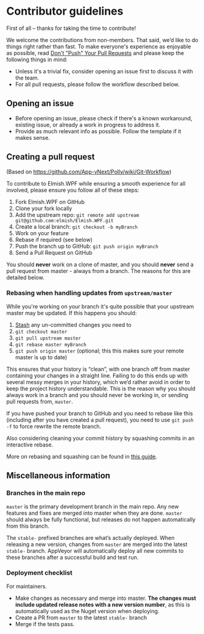 Contributor guidelines
======================

First of all – thanks for taking the time to contribute!

We welcome the contributions from non-members. That said, we’d like to do things right rather than fast. To make everyone's experience as enjoyable as possible, read [Don't "Push" Your Pull Requests](https://www.igvita.com/2011/12/19/dont-push-your-pull-requests/) and please keep the following things in mind:

- Unless it's a trivial fix, consider opening an issue first to discuss it with the team.
- For all pull requests, please follow the workflow described below.

Opening an issue
----------------

- Before opening an issue, please check if there's a known workaround, existing issue, or already a work in progress to address it.
- Provide as much relevant info as possible. Follow the template if it makes sense.

Creating a pull request
-----------------------

(Based on https://github.com/App-vNext/Polly/wiki/Git-Workflow)

To contribute to Elmish.WPF while ensuring a smooth experience for all involved, please ensure you follow all of these steps:

1. Fork Elmish.WPF on GitHub
2. Clone your fork locally
3. Add the upstream repo: `git remote add upstream git@github.com:elmish/Elmish.WPF.git`
4. Create a local branch: `git checkout -b myBranch`
5. Work on your feature
6. Rebase if required (see below)
7. Push the branch up to GitHub: `git push origin myBranch`
8. Send a Pull Request on GitHub

You should **never** work on a clone of master, and you should **never** send a pull request from master - always from a branch. The reasons for this are detailed below.

### Rebasing when handling updates from `upstream/master`

While you're working on your branch it's quite possible that your upstream master may be updated. If this happens you should:

1. [Stash](https://git-scm.com/book/en/v2/Git-Tools-Stashing-and-Cleaning) any un-committed changes you need to
2. `git checkout master`
3. `git pull upstream master`
4. `git rebase master myBranch`
5.  `git push origin master` (optional; this this makes sure your remote master is up to date)

This ensures that your history is “clean”, with one branch off from master containing your changes in a straight line. Failing to do this ends up with several messy merges in your history, which we’d rather avoid in order to keep the project history understandable. This is the reason why you should always work in a branch and you should never be working in, or sending pull requests from, `master`.

If you have pushed your branch to GitHub and you need to rebase like this (including after you have created a pull request), you need to use `git push -f` to force rewrite the remote branch.

Also considering cleaning your commit history by squashing commits in an interactive rebase.

More on rebasing and squashing can be found in [this guide](https://robots.thoughtbot.com/git-interactive-rebase-squash-amend-rewriting-history).

Miscellaneous information
-------------------------

### Branches in the main repo

`master` is the primary development branch in the main repo. Any new features and fixes are merged into master when they are done. `master` should always be fully functional, but releases do not happen automatically from this branch.

The  `stable-` prefixed branches are what’s actually deployed. When releasing a new version, changes from `master` are merged into the latest `stable-` branch. AppVeyor will automatically deploy all new commits to these branches after a successful build and test run.

### Deployment checklist

For maintainers.

* Make changes as necessary and merge into master. **The changes must include updated release notes with a new version number**, as this is automatically used as the Nuget version when deploying.
* Create a PR from `master` to the latest `stable-` branch
* Merge if the tests pass.
